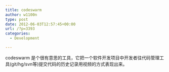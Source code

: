 ```yaml
---
title: codeswarm
author: w1100n
type: post
date: 2012-06-03T12:57:45+00:00
url: /?p=3393
categories:
  - Development

---
```

codeswarm 是个很有意思的工具，它把一个软件开发项目中开发者往代码管理工具(git/hg/svn等)提交代码的历史记录用视频的方式表现出来。